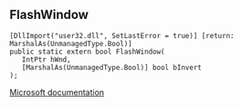 ## FlashWindow

```
[DllImport("user32.dll", SetLastError = true)] [return: MarshalAs(UnmanagedType.Bool)]
public static extern bool FlashWindow(
   IntPtr hWnd,
   [MarshalAs(UnmanagedType.Bool)] bool bInvert
);
```

[Microsoft documentation](https://docs.microsoft.com/en-us/windows/win32/api/winuser/nf-winuser-flashwindow)
